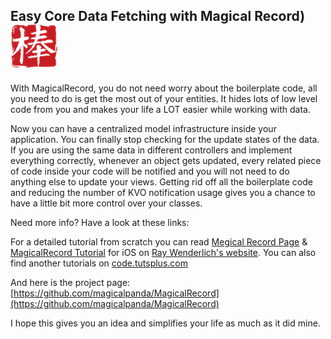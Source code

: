 ## Easy Core Data Fetching with Magical Record) ![](https://github.com/magicalpanda/magicalpanda.github.com/blob/master/images/awesome_logo_small.png?raw=true)

With MagicalRecord, you do not need worry about the boilerplate code, all you need to do is get the most out of your entities. It hides lots of low level code from you and makes your life a LOT easier while working with data.

Now you can have a centralized model infrastructure inside your application. You can finally stop checking for the update states of the data. If you are using the same data in different controllers and implement everything correctly, whenever an object gets updated, every related piece of code inside your code will be notified and you will not need to do anything else to update your views. Getting rid off all the boilerplate code and reducing the number of KVO notification usage gives you a chance to have a little bit more control over your classes.

Need more info? Have a look at these links:

For a detailed tutorial from scratch you can read [Megical Record Page](https://github.com/magicalpanda/MagicalRecord)  & [MagicalRecord Tutorial](https://www.raywenderlich.com/56879/magicalrecord-tutorial-ios) for iOS on [Ray Wenderlich's website](https://www.raywenderlich.com).
You can also find another tutorials on  [code.tutsplus.com](https://code.tutsplus.com/tutorials/easy-core-data-fetching-with-magical-record--mobile-13680)

And here is the project page: [https://github.com/magicalpanda/MagicalRecord](https://github.com/magicalpanda/MagicalRecord)

I hope this gives you an idea and simplifies your life as much as it did mine.
